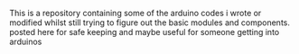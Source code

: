 This is a repository containing some of the arduino codes i wrote or modified whilst still trying to figure out the basic modules and components.
posted here for safe keeping and maybe useful for someone getting into arduinos

